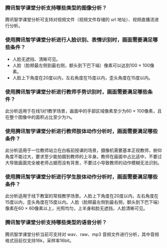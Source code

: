 
### 腾讯智学课堂分析支持哪些类型的图像分析？
腾讯智学课堂分析可支持对视频文件（视频文件存储的 url 地址）、视频直播流进行分析。

### 使用腾讯智学课堂分析进行人脸识别、表情识别时，画面需要满足哪些条件？
- 人脸无遮挡、清晰可见。
- 人脸（脸颊最左侧到最右侧，额头到下巴下端）像素可以达到100 × 100像素。
- 人脸上下角度在20度以内，左右角度在15度以内，歪头角度在15度以内。

### 使用腾讯智学课堂分析进行教师手势识别时，画面需要满足哪些条件？
此分析适用于在线1对1教学场景，画面中的手部区域像素至少为60 × 100像素，且在整个图像中的面积占比至少为`7%`。

### 使用腾讯智学课堂分析进行教师肢体动作分析时，画面需要满足哪些条件？
此分析适用于一位教师站立在白板前授课的场景，摄像机需要基本正视教师，俯仰角度不能过大，要求至少能拍摄到教师的上半身。教师在画面中占比适中，不要过大导致画面完全被老师占据而没有背景，不要过小导致教师的动作模糊无法识别。

### 使用腾讯智学课堂分析进行学生肢体动作分析时，画面需要满足哪些条件？
此分析适用于线下教室的常规教学场景。人脸上下角度在20度以内，左右角度在15度以内，歪头角度在15度以内。人脸（脸颊最左侧到最右侧，额头到下巴下端）像素在60 × 60像素以上，光照均匀，上半身和脸无遮挡，人脸清晰可见。

### 腾讯智学课堂分析支持哪些类型的语音分析？
腾讯智学课堂分析当前可支持对 wav、raw、mp3 音频文件进行分析，其中音频格式目前仅支持16k，采样率16bit。


